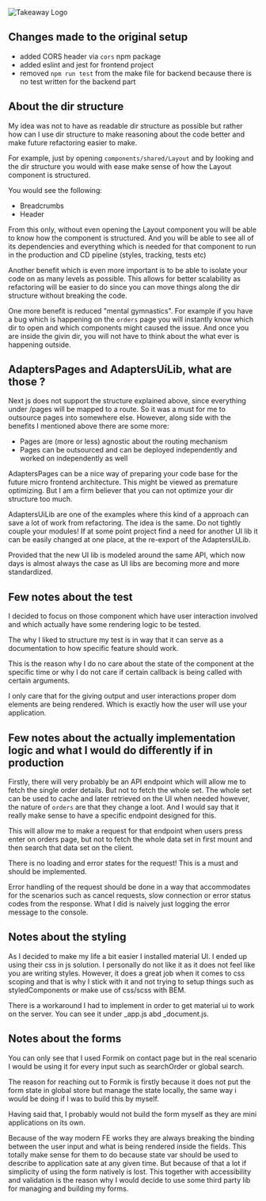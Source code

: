 ![Takeaway Logo](https://ydnewsletter.s3.amazonaws.com/logo/takeawaycom.png)

## Changes made to the original setup
- added CORS header via `cors` npm package
- added eslint and jest for frontend project
- removed `npm run test` from the make file for backend because there is no test written for the backend part

## About the dir structure
My idea was not to have as readable dir structure as possible but rather how can I use dir structure to make reasoning about the code better and make future refactoring easier to make.

For example, just by opening `components/shared/Layout` and by looking and the dir structure you would with ease make sense of how the Layout component is structured.

You would see the following:
- Breadcrumbs
- Header

From this only, without even opening the Layout component you will be able to know how the component is structured. And you will be able to see all of its dependencies and everything which is needed for that component to run in the production and CD pipeline (styles, tracking, tests etc)

Another benefit which is even more important is to be able to isolate your code on as many levels as possible. This allows for better scalability as refactoring will be easier to do since you can move things along the dir structure without breaking the code.

One more benefit is reduced "mental gymnastics". For example if you have a bug which is happening on the `orders` page you will instantly know which dir to open and which components might caused the issue. And once you are inside the givin dir, you will not have to think about the what ever is happening outside.

## AdaptersPages and AdaptersUiLib, what are those ?
  Next js does not support the structure explained above, since everything under /pages will be mapped to a route. So it was a must for me to outsource pages into somewhere else. However, along side with the benefits I mentioned above there are some more:
  - Pages are (more or less) agnostic about the routing mechanism
  - Pages can be outsourced and can be deployed independently and worked on independently as well

  AdaptersPages can be a nice way of preparing your code base for the future micro frontend architecture. This might be viewed as premature optimizing. But I am a firm believer that you can not optimize your dir structure too much.

  AdaptersUiLib are one of the examples where this kind of a approach can save a lot of work from refactoring. The idea is the same. Do not tightly couple your modules!
  If at some point project find a need for another UI lib it can be easily changed at one place, at the re-export of the AdaptersUiLib. 
  
  Provided that the new UI lib is modeled around the same API, which now days is almost always the case as UI libs are becoming more and more standardized.

  ## Few notes about the test
  I decided to focus on those component which have user interaction involved and which actually have some rendering logic to be tested.

  The why I liked to structure my test is in way that it can serve as a documentation to how specific feature should work.

  This is the reason why I do no care about the state of the component at the specific time or why I do not care if certain callback is being called with certain arguments.

  I only care that for the giving output and user interactions proper dom elements are being rendered. Which is exactly how the user will use your application.

  ## Few notes about the actually implementation logic and what I would do differently if in production
Firstly, there will very probably be an API endpoint which will allow me to fetch the single order details. But not to fetch the whole set. The whole set can be used to cache and later retrieved on the UI when needed however, the nature of `orders` are that they change a loot. And I would say that it really make sense to have a specific endpoint designed for this.

This will allow me to make a request for that endpoint when users press enter on orders page, but not to fetch the whole data set in first mount and then search that data set on the client.

There is no loading and error states for the request! This is a must and should be implemented.

Error handling of the request should be done in a way that accommodates for the scenarios such as cancel requests, slow connection or error status codes from the response. What I did is naively just logging the error message to the console.


## Notes about the styling
As I decided to make my life a bit easier I installed material UI. I ended up using their css in js solution. I personally do not like it as it does not feel like you are writing styles.
However, it does a great job when it comes to css scoping and that is why I stick with it and not trying to setup things such as styledComponents or make use of css/scss with BEM.

There is a workaround I had to implement in order to get material ui to work on the server. You can see it under _app.js abd _document.js.

## Notes about the forms
You can only see that I used Formik on contact page but in the real scenario I would be using it for every input such as searchOrder or global search.

The reason for reaching out to Formik is firstly because it does not put the form state in global store but manage the state locally, the same way i would be doing if I was to build this by myself.

Having said that, I probably would not build the form myself as they are mini applications on its own.

Because of the way modern FE works they are always breaking the binding between the user input and what is being rendered inside the fields. This totally make sense for them to do because state var should be used to describe to application sate at any given time. But because of that a lot if simplicity of using the form natively is lost. This together with accessibility and validation is the reason why I would decide to use some third party lib for managing and building my forms.
